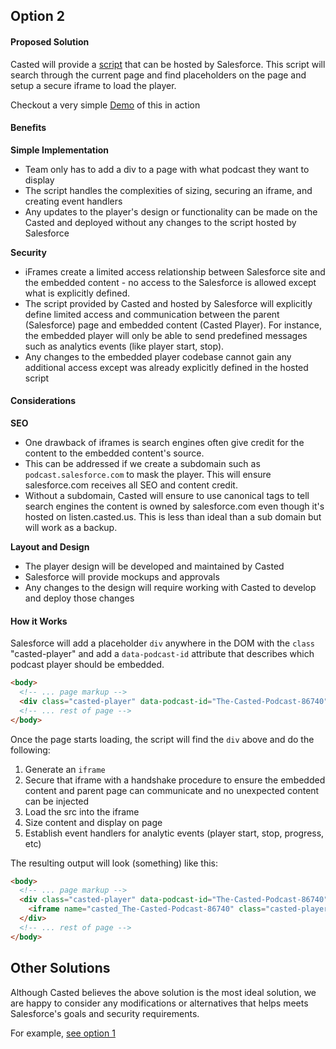 ## Option 2

#### Proposed Solution

Casted will provide a [script](src/index.js) that can be hosted by Salesforce. This script will search through the current page and find placeholders on the page and setup a secure iframe to load the player.

Checkout a very simple [Demo](dist/index.html) of this in action

#### Benefits
**Simple Implementation**
* Team only has to add a div to a page with what podcast they want to display
* The script handles the complexities of sizing, securing an iframe, and creating event handlers
* Any updates to the player's design or functionality can be made on the Casted and deployed without any changes to the script hosted by Salesforce

**Security**
* iFrames create a limited access relationship between Salesforce site and the embedded content - no access to the Salesforce is allowed except what is explicitly defined.
* The script provided by Casted and hosted by Salesforce will explicitly define limited access and communication between the parent (Salesforce) page and embedded content (Casted Player). For instance, the embedded player will only be able to send predefined messages such as analytics events (like player start, stop).
* Any changes to the embedded player codebase cannot gain any additional access except was already explicitly defined in the hosted script

#### Considerations

**SEO**
* One drawback of iframes is search engines often give credit for the content to the embedded content's source. 
* This can be addressed if we create a subdomain such as `podcast.salesforce.com` to mask the player. This will ensure salesforce.com receives all SEO and content credit.
* Without a subdomain, Casted will ensure to use canonical tags to tell search engines the content is owned by salesforce.com even though it's hosted on listen.casted.us. This is less than ideal than a sub domain but will work as a backup.

**Layout and Design** 
* The player design will be developed and maintained by Casted
* Salesforce will provide mockups and approvals 
* Any changes to the design will require working with Casted to develop and deploy those changes


#### How it Works

Salesforce will add a placeholder `div` anywhere in the DOM with the `class` "casted-player" and add a `data-podcast-id` attribute that describes which podcast player should be embedded.
 
```html
<body>
  <!-- ... page markup -->
  <div class="casted-player" data-podcast-id="The-Casted-Podcast-86740"></div>
  <!-- ... rest of page -->
</body>
```

Once the page starts loading, the script will find the `div` above and do the following:

1. Generate an `iframe`
2. Secure that iframe with a handshake procedure to ensure the embedded content and parent page can communicate and no unexpected content can be injected
3. Load the src into the iframe
4. Size content and display on page
5. Establish event handlers for analytic events (player start, stop, progress, etc)

The resulting output will look (something) like this:

```html
<body>
  <!-- ... page markup -->
  <div class="casted-player" data-podcast-id="The-Casted-Podcast-86740" style="display: block;">
    <iframe name="casted_The-Casted-Podcast-86740" class="casted-player-frame" src="https://qa-podcast.casted.us/public/1/The-Casted-Podcast-86740/315696?embed=true" sandbox="allow-same-origin allow-scripts" scrolling="no"></iframe>
  </div>
  <!-- ... rest of page -->
</body>
```

## Other Solutions
Although Casted believes the above solution is the most ideal solution, we are happy to consider any modifications or alternatives that helps meets Salesforce's goals and security requirements.

For example, [see option 1](option1.md)